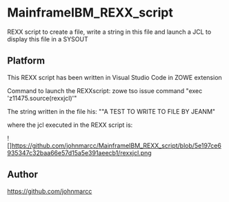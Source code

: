 # MainframeIBM_REXX_script
REXX script to create a file, write a string in this file and launch a JCL to display this file in a SYSOUT

## Platform 
This REXX script has been written in Visual Studio Code in ZOWE extension

Command to launch the REXXscript:
zowe tso issue command "exec 'z11475.source(rexxjcl)'"   

The string written in the file his:  ""A TEST TO WRITE TO FILE BY JEANM"

where the jcl executed in the REXX script is:

![]https://github.com/johnmarcc/MainframeIBM_REXX_script/blob/5e197ce6935347c32baa66e57d15a5e391aeecb1/rexxjcl.png


## Author
https://github.com/johnmarcc


